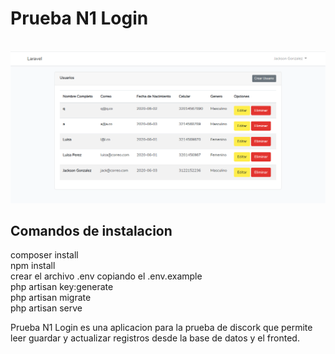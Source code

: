 <h1>Prueba N1 Login</h1><br>
<img src="public/img/Captura.PNG" alt="Dashboard"/>

## Comandos de instalacion
composer install<br>
npm install<br>
crear el archivo .env copiando el .env.example<br>
php artisan key:generate<br>
php artisan migrate<br>
php artisan serve<br>

Prueba N1 Login es una aplicacion para la prueba de discork que permite leer guardar y actualizar registros desde la base de datos y el fronted.